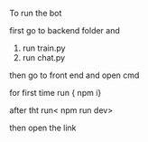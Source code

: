To run the bot

first go to backend folder and
1) run train.py
2) run chat.py

then go to front end and open cmd

for first time run { npm i}

after tht run< npm run dev>

then open the link
